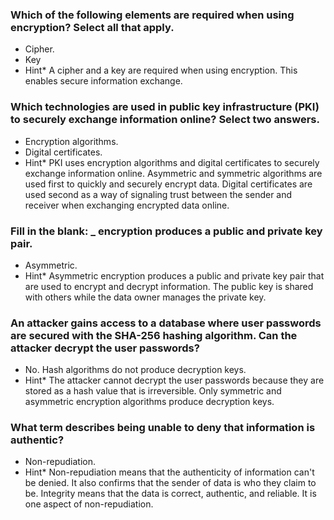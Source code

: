 ### Which of the following elements are required when using encryption? Select all that apply.

- Cipher.
- Key
- Hint\* A cipher and a key are required when using encryption. This enables secure information exchange.

### Which technologies are used in public key infrastructure (PKI) to securely exchange information online? Select two answers.

- Encryption algorithms.
- Digital certificates.
- Hint\* PKI uses encryption algorithms and digital certificates to securely exchange information online. Asymmetric and symmetric algorithms are used first to quickly and securely encrypt data. Digital certificates are used second as a way of signaling trust between the sender and receiver when exchanging encrypted data online.

### Fill in the blank: **\_** encryption produces a public and private key pair.

- Asymmetric.
- Hint\* Asymmetric encryption produces a public and private key pair that are used to encrypt and decrypt information. The public key is shared with others while the data owner manages the private key.

### An attacker gains access to a database where user passwords are secured with the SHA-256 hashing algorithm. Can the attacker decrypt the user passwords?

- No. Hash algorithms do not produce decryption keys.
- Hint\* The attacker cannot decrypt the user passwords because they are stored as a hash value that is irreversible. Only symmetric and asymmetric encryption algorithms produce decryption keys.

### What term describes being unable to deny that information is authentic?

- Non-repudiation.
- Hint\* Non-repudiation means that the authenticity of information can't be denied. It also confirms that the sender of data is who they claim to be. Integrity means that the data is correct, authentic, and reliable. It is one aspect of non-repudiation.
